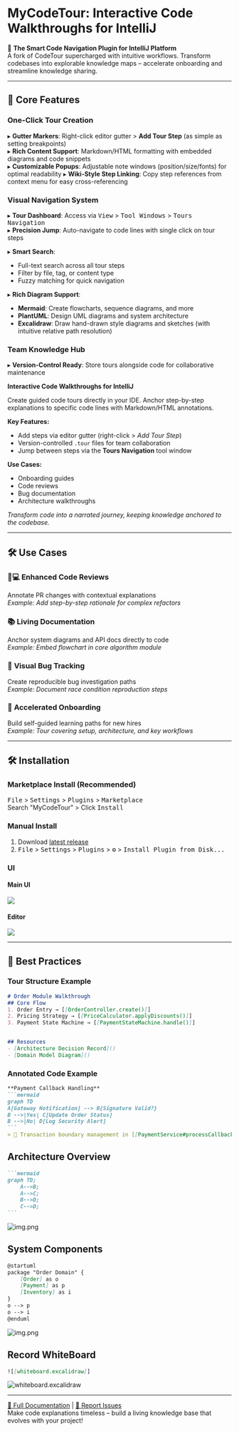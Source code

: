# MyCodeTour: Interactive Code Walkthroughs for IntelliJ

🚀 **The Smart Code Navigation Plugin for IntelliJ Platform**  
A fork of CodeTour supercharged with intuitive workflows. Transform codebases into explorable knowledge maps – accelerate onboarding and streamline knowledge sharing.

---

## 🌟 Core Features

### One-Click Tour Creation
▸ **Gutter Markers**: Right-click editor gutter > **Add Tour Step** (as simple as setting breakpoints)  
▸ **Rich Content Support**: Markdown/HTML formatting with embedded diagrams and code snippets  
▸ **Customizable Popups**: Adjustable note windows (position/size/fonts) for optimal readability
▸ **Wiki-Style Step Linking**: Copy step references from context menu for easy cross-referencing

### Visual Navigation System
▸ **Tour Dashboard**: Access via <kbd>View</kbd> > <kbd>Tool Windows</kbd> > <kbd>Tours Navigation</kbd>  
▸ **Precision Jump**: Auto-navigate to code lines with single click on tour steps

▸ **Smart Search**: 
  - Full-text search across all tour steps
  - Filter by file, tag, or content type
  - Fuzzy matching for quick navigation

▸ **Rich Diagram Support**:
  - **Mermaid**: Create flowcharts, sequence diagrams, and more
  - **PlantUML**: Design UML diagrams and system architecture
  - **Excalidraw**: Draw hand-drawn style diagrams and sketches (with intuitive relative path resolution)

### Team Knowledge Hub
▸ **Version-Control Ready**: Store tours alongside code for collaborative maintenance

<!-- Plugin description -->
**Interactive Code Walkthroughs for IntelliJ**

Create guided code tours directly in your IDE. Anchor step-by-step explanations to specific code lines with Markdown/HTML annotations.

**Key Features:**
- Add steps via editor gutter (right-click > *Add Tour Step*)
- Version-controlled `.tour` files for team collaboration
- Jump between steps via the **Tours Navigation** tool window

**Use Cases:**
- Onboarding guides
- Code reviews
- Bug documentation
- Architecture walkthroughs

*Transform code into a narrated journey, keeping knowledge anchored to the codebase.*
<!-- Plugin description end -->

---

## 🛠️ Use Cases

### 👨💻 **Enhanced Code Reviews**
Annotate PR changes with contextual explanations  
*Example: Add step-by-step rationale for complex refactors*

### 📚 **Living Documentation**
Anchor system diagrams and API docs directly to code  
*Example: Embed flowchart in core algorithm module*

### 🐞 **Visual Bug Tracking**
Create reproducible bug investigation paths  
*Example: Document race condition reproduction steps*

### 🎯 **Accelerated Onboarding**
Build self-guided learning paths for new hires  
*Example: Tour covering setup, architecture, and key workflows*

---

## 🛠️ Installation

### Marketplace Install (Recommended)
<kbd>File</kbd> > <kbd>Settings</kbd> > <kbd>Plugins</kbd> > <kbd>Marketplace</kbd>  
Search "MyCodeTour" > Click <kbd>Install</kbd>

### Manual Install
1. Download [latest release](https://github.com/jinsihou19/MyCodeTour/releases/latest)
2. <kbd>File</kbd> > <kbd>Settings</kbd> > <kbd>Plugins</kbd> > <kbd>⚙️</kbd> > <kbd>Install Plugin from Disk...</kbd>

### UI

#### Main UI
![](assets/01_main.png)

#### Editor
![](assets/02_step_editor.png)

---

## 📌 Best Practices

### Tour Structure Example
```markdown
# Order Module Walkthrough
## Core Flow
1. Order Entry → [[OrderController.create()]]
2. Pricing Strategy → [[PriceCalculator.applyDiscounts()]]
3. Payment State Machine → [[PaymentStateMachine.handle()]]


## Resources
- [Architecture Decision Record]()
- [Domain Model Diagram]()
```

### Annotated Code Example
````markdown
**Payment Callback Handling**  
```mermaid
graph TD
A[Gateway Notification] --> B{Signature Valid?}
B -->|Yes| C[Update Order Status]
B -->|No| D[Log Security Alert]
```
> 🔐 Transaction boundary management in [[PaymentService#processCallback]]
````


## Architecture Overview

````md
```mermaid
graph TD;
    A-->B;
    A-->C;
    B-->D;
    C-->D;
```
````

![img.png](assets/mermaid.png)

## System Components

```md
@startuml
package "Order Domain" {
    [Order] as o
    [Payment] as p
    [Inventory] as i
}
o --> p
o --> i
@enduml
```
![img.png](assets/plantuml.png)


## Record WhiteBoard

```md
![[whiteboard.excalidraw]]
```

![whiteboard.excalidraw](assets/excalidraw.png)

---

[📘 Full Documentation](https://github.com/jinsihou19/MyCodeTour) | [🐞 Report Issues](https://github.com/jinsihou19/MyCodeTour/issues)  
Make code explanations timeless – build a living knowledge base that evolves with your project!